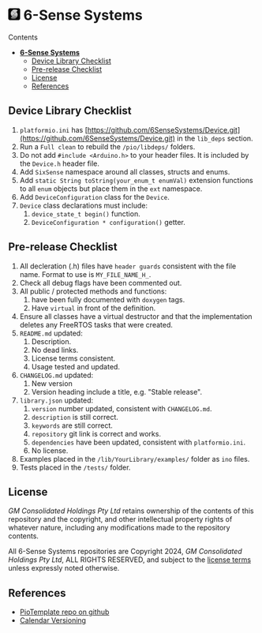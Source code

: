 # [![Github Repo](https://github.com/6SenseSystems/.github/blob/main/.img/LOGO_24.png)](https://github.com/6SenseSystems)  **6-Sense Systems**


Contents
- [  **6-Sense Systems**](#--6-sense-systems)
  - [Device Library Checklist](#device-library-checklist)
  - [Pre-release Checklist](#pre-release-checklist)
  - [License](#license)
  - [References](#references)

## Device Library Checklist

  1. `platformio.ini` has [https://github.com/6SenseSystems/Device.git](https://github.com/6SenseSystems/Device.git) in the `lib_deps` section.
  2. Run a `Full clean` to rebuild the `/pio/libdeps/` folders.
  2. Do not add `#include <Arduino.h>` to your header files.  It is included by the `Device.h` header file.
  3. Add `SixSense` namespace around all classes, structs and enums.
  4. Add `static String toString(your_enum_t enumVal)` extension functions to all `enum` objects but place them in the `ext` namespace.
  5. Add `DeviceConfiguration` class for the `Device`.
  6. `Device` class declarations must include:
     1. `device_state_t begin()` function.
     2. `DeviceConfiguration * configuration()` getter.

## Pre-release Checklist

  1. All decleration (.h) files have `header guards` consistent with the file name. Format to use is `MY_FILE_NAME_H_`.
  3. Check all debug flags have been commented out.
  4. All public / protected methods and functions:  
     1. have been fully documented with `doxygen` tags.
     2. Have `virtual` in front of the definition.
  5. Ensure all classes have a virtual destructor and that the implementation deletes any FreeRTOS tasks that were created.
  6. `README.md` updated:
     1. Description.
     2. No dead links.
     3. License terms consistent.
     4. Usage tested and updated.
  7. `CHANGELOG.md` updated:
     1. New version 
     2. Version heading include a title, e.g. "Stable release".
  8. `library.json` updated:
     1. `version` number updated, consistent with `CHANGELOG.md`.
     2. `description` is still correct.
     3. `keywords` are still correct.
     4. `repository` git link is correct and works.
     5. `dependencies` have been updated, consistent with `platformio.ini`.
     6. No license.
  9.  Examples placed in the `/lib/YourLibrary/examples/` folder as `ino` files.
  10. Tests placed in the `/tests/` folder.

## License

*GM Consolidated Holdings Pty Ltd* retains ownership of the contents of this repository and the copyright, and other intellectual property rights of whatever nature, including any modifications made to the repository contents.

All 6-Sense Systems repositories are Copyright 2024, *GM Consolidated Holdings Pty Ltd*, ALL RIGHTS RESERVED, and subject to the [license terms](https://github.com/6SenseSystems/.github/blob/main/profile/LICENSE.md) unless expressly noted otherwise.
 

## References
* [PioTemplate repo on github](https://github.com/6SenseSystems/PioTemplate)
* [Calendar Versioning](https://calver.org/)

